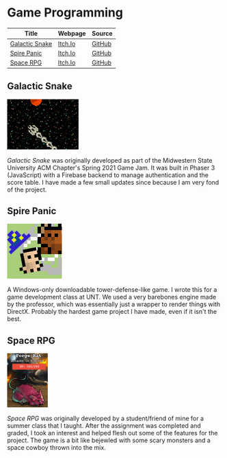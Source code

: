 # Game Programming

| Title | Webpage | Source |
|-------|---------|--------|
| [Galactic Snake](#galactic-snake) | [Itch.Io](https://drowsyprof.itch.io/galactic-snake) | [GitHub](https://github.com/jeremyglebe/galactic_snake) |
| [Spire Panic](#spire-panic) | [Itch.Io](https://drowsyprof.itch.io/spire-panic) | [GitHub](https://github.com/jeremyglebe/Spire_Panic) |
| [Space RPG](#space-rpg) | [Itch.Io](https://zachkingcade.itch.io/space-rpg-beta) | [GitHub](https://github.com/zachkingcade/Space_RPG) |

## Galactic Snake
![Galactic Snake Screenshot](galactic-snake.PNG)

*Galactic Snake* was originally developed as part of the Midwestern State University ACM Chapter's Spring 2021 Game Jam. It was built in Phaser 3 (JavaScript) with a Firebase backend to manage authentication and the score table. I have made a few small updates since because I am very fond of the project.

## Spire Panic
![Spire Panic Screenshot](spire-panic.png)

A Windows-only downloadable tower-defense-like game. I wrote this for a game development class at UNT. We used a very barebones engine made by the professor, which was essentially just a wrapper to render things with DirectX. Probably the hardest game project I have made, even if it isn't the best.

## Space RPG
![Space RPG Screenshot](space-rpg.png)

*Space RPG* was originally developed by a student/friend of mine for a summer class that I taught. After the assignment was completed and graded, I took an interest and helped flesh out some of the features for the project. The game is a bit like bejewled with some scary monsters and a space cowboy thrown into the mix.